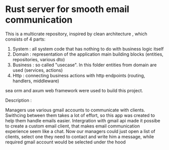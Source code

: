 # Rust server for smooth email communication

This is a multicrate repository, inspired by clean architecture , which consists of 4 parts:

1. System : all system code that has nothing to do with business logic itself
2. Domain : representation of the application main building blocks (entities, repositories, various dto)
3. Business : so called "usecase". In this folder entities from domain are used (services, actions)
4. Http : connecting business actions with http endpoints (routing, handlers, middleware)  

sea orm and axum web framework were used to build this project.

Description :

Managers use various gmail accounts to communicate with clients. Swithcing between them takes a lot of effort, so this app was created to help them handle emails easier.
Intergration with gmail api made it possibe to create a custom email client, that makes email communication experience seem like a chat.
Now our managers could just open a list of clients, select one they need to contact and write him a message, while required gmail account would be selected under the hood 
